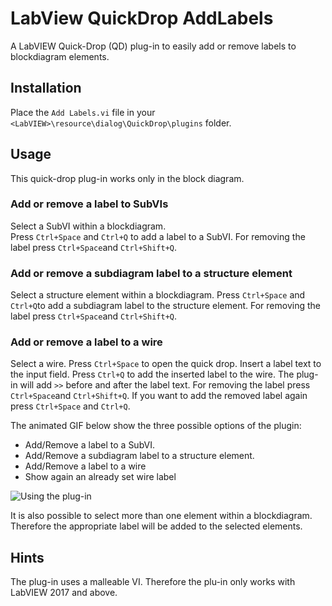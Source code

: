 # LabView QuickDrop AddLabels

A LabVIEW Quick-Drop (QD) plug-in to easily add or remove labels to blockdiagram elements.


## Installation
Place the `Add Labels.vi` file in your `<LabVIEW>\resource\dialog\QuickDrop\plugins` folder.

## Usage

This quick-drop plug-in works only in the block diagram.

### Add or remove a label to SubVIs

Select a SubVI within a blockdiagram.  
Press `Ctrl+Space` and  `Ctrl+Q`  to add a label to a SubVI.
For removing the label press `Ctrl+Space`and `Ctrl+Shift+Q`.

### Add or remove a subdiagram label to a structure element

Select a structure element within a blockdiagram.
Press `Ctrl+Space` and `Ctrl+Q`to add a subdiagram label to the structure element.
For removing the label press `Ctrl+Space`and `Ctrl+Shift+Q`.

### Add or remove a label to a wire

Select a wire.
Press `Ctrl+Space` to open the quick drop. Insert a label text to the input field.
Press `Ctrl+Q` to add the inserted label to the wire. The plug-in will add `>>` before and after the label text.
For removing the label press `Ctrl+Space`and `Ctrl+Shift+Q`.
If you want to add the removed label again press `Ctrl+Space` and `Ctrl+Q`.


The animated GIF below show the three possible options of the plugin:

* Add/Remove a label to a SubVI.
* Add/Remove a subdiagram label to a structure element.
* Add/Remove a label to a wire
* Show again an already set wire label

![Using the plug-in](../master/usage.gif)

It is also possible to select more than one element within a blockdiagram. Therefore the appropriate label will be added to the selected elements.

## Hints
The plug-in uses a malleable VI. Therefore the plu-in only works with LabVIEW 2017 and above.